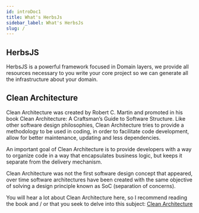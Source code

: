 ```yaml
---
id: introDoc1
title: What's HerbsJs
sidebar_label: What's HerbsJs
slug: /
---
```



## HerbsJS

HerbsJS is a powerful framework focused in Domain layers, we provide all resources necessary to you write your core project so we can generate all the infrastructure about your domain. 

## Clean Architecture

Clean Architecture was created by Robert C. Martin and promoted in his book Clean Architecture: A Craftsman’s Guide to Software Structure. Like other software design philosophies, Clean Architecture tries to provide a methodology to be used in coding, in order to facilitate code development, allow for better maintenance, updating and less dependencies.

An important goal of Clean Architecture is to provide developers with a way to organize code in a way that encapsulates business logic, but keeps it separate from the delivery mechanism.

Clean Architecture was not the first software design concept that appeared, over time software architectures have been created with the same objective of solving a design principle known as SoC (separation of concerns).

You will hear a lot about Clean Architecture here, so I recommend reading the book and / or that you seek to delve into this subject: [Clean Architecture](https://blog.cleancoder.com/uncle-bob/2012/08/13/the-clean-architecture.html)